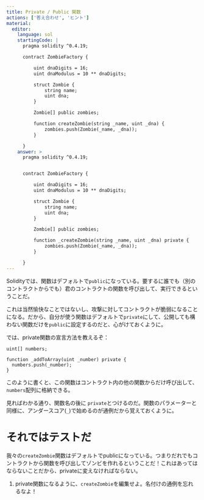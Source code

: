 ```yaml
---
title: Private / Public 関数
actions: ['答え合わせ', 'ヒント']
material:
  editor:
    language: sol
    startingCode: |
      pragma solidity ^0.4.19;

      contract ZombieFactory {

          uint dnaDigits = 16;
          uint dnaModulus = 10 ** dnaDigits;

          struct Zombie {
              string name;
              uint dna;
          }

          Zombie[] public zombies;

          function createZombie(string _name, uint _dna) {
              zombies.push(Zombie(_name, _dna));
          }

      }
    answer: >
      pragma solidity ^0.4.19;


      contract ZombieFactory {

          uint dnaDigits = 16;
          uint dnaModulus = 10 ** dnaDigits;

          struct Zombie {
              string name;
              uint dna;
          }

          Zombie[] public zombies;

          function _createZombie(string _name, uint _dna) private {
              zombies.push(Zombie(_name, _dna));
          }

      }
---
```


Solidityでは、関数はデフォルトで`public`になっている。要するに誰でも（別のコントラクトからでも）君のコントラクトの関数を呼び出して、実行できるということだ。 

これは当然愉快なことではないし、攻撃に対してコントラクトが脆弱になることになる。だから、自分が使う関数はデフォルトで`private`にして、公開しても構わない関数だけを`public`に設定するのだと、心がけておくように。

では、private関数の宣言方法を教えるぞ：

```
uint[] numbers;

function _addToArray(uint _number) private {
  numbers.push(_number);
}
```
このように書くと、この関数はコントラクト内の他の関数からだけ呼び出して、`numbers`配列に格納できる。

見ればわかる通り、関数名の後に `private`とつけるのだ。関数のパラメーターと同様に、アンダースコア(`_`)で始めるのが通例だから覚えておくように。

# それではテストだ

我々の`createZombie`関数はデフォルトでpublicになっている。つまりだれでもコントラクトから関数を呼び出してゾンビを作れるということだ！これはあってはならないことだから、privateに変えなければならない。

1. private関数になるように、`createZombie`を編集せよ。名付けの通例を忘れるなよ！
